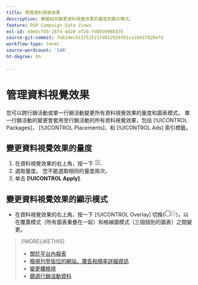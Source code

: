 ```yaml
---
title: 管理資料視覺效果
description: 瞭解如何變更資料視覺效果的量度和顯示模式。
feature: DSP Campaign Data Views
exl-id: e0ebcfbb-28f4-4d28-af28-7d8030988d35
source-git-commit: 7e614ecb517515217d812926f61ca10437820efd
workflow-type: tm+mt
source-wordcount: '140'
ht-degree: 0%

---
```


# 管理資料視覺效果

您可以跨行銷活動或單一行銷活動變更所有資料視覺效果的量度和圖表模式。 單一行銷活動的變更會套用至行銷活動的所有資料視覺效果，包括 [!UICONTROL Packages]， [!UICONTROL Placements]、和 [!UICONTROL Ads] 索引標籤。

## 變更資料視覺效果的量度

1. 在資料視覺效果的右上角，按一下 ![設定](/help/dsp/assets/settings-chart.png).
1. 選取量度。
您不能選取相同的量度兩次。
1. 单击 **[!UICONTROL Apply]**.

## 變更資料視覺效果的顯示模式

* 在資料視覺效果的右上角，按一下 [!UICONTROL Overlay] 切換(![覆蓋切換](/help/dsp/assets/overlay.png))，以在覆蓋模式（所有圖表重疊在一起）和格線圖模式（三個個別的圖表）之間變更。

>[!MORELIKETHIS]
>
>* [關於平台內報表](campaign-reports-about.md)
>* [檢視刊登版位的網站、廣告和頻率詳細資訊](placement-details-view.md)
>* [變更欄檢視](column-view-change.md)
>* [篩選行銷活動資料](campaign-data-filter.md)

